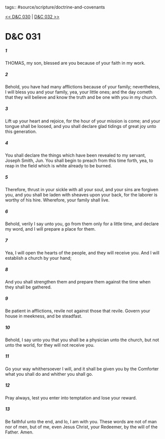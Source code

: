 tags:: #source/scripture/doctrine-and-covenants

[<< D&C 030](source/scripture/doctrine-and-covenants/D&C_030.md) | [D&C 032 >>](source/scripture/doctrine-and-covenants/D&C_032.md)

# D&C 031

##### 1

THOMAS, my son, blessed are you because of your faith in my work.

##### 2

Behold, you have had many afflictions because of your family; nevertheless, I will bless you and your family, yea, your little ones; and the day cometh that they will believe and know the truth and be one with you in my church.

##### 3

Lift up your heart and rejoice, for the hour of your mission is come; and your tongue shall be loosed, and you shall declare glad tidings of great joy unto this generation.

##### 4

You shall declare the things which have been revealed to my servant, Joseph Smith, Jun. You shall begin to preach from this time forth, yea, to reap in the field which is white already to be burned.

##### 5

Therefore, thrust in your sickle with all your soul, and your sins are forgiven you, and you shall be laden with sheaves upon your back, for the laborer is worthy of his hire. Wherefore, your family shall live.

##### 6

Behold, verily I say unto you, go from them only for a little time, and declare my word, and I will prepare a place for them.

##### 7

Yea, I will open the hearts of the people, and they will receive you. And I will establish a church by your hand;

##### 8

And you shall strengthen them and prepare them against the time when they shall be gathered.

##### 9

Be patient in afflictions, revile not against those that revile. Govern your house in meekness, and be steadfast.

##### 10

Behold, I say unto you that you shall be a physician unto the church, but not unto the world, for they will not receive you.

##### 11

Go your way whithersoever I will, and it shall be given you by the Comforter what you shall do and whither you shall go.

##### 12

Pray always, lest you enter into temptation and lose your reward.

##### 13

Be faithful unto the end, and lo, I am with you. These words are not of man nor of men, but of me, even Jesus Christ, your Redeemer, by the will of the Father. Amen.

